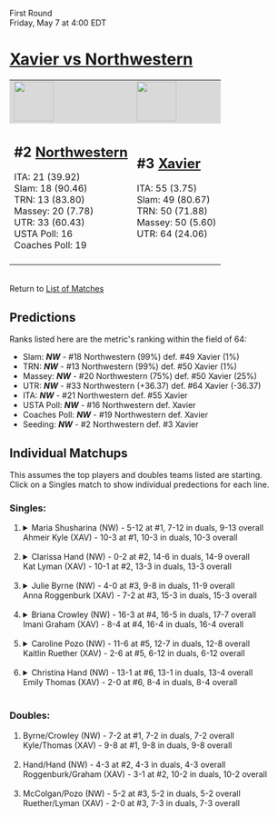 First Round  
Friday, May 7 at 4:00 EDT
# [Xavier vs Northwestern](https://www.ncaa.com/game/5833673) 

<table>  
<tr style="background-color: #d9d9d9 !important"><td><a href="#"><img src="https://www.ncaa.com/sites/default/files/images/logos/schools/n/northwestern.70.png" width="70" height="70" /></a></td><td><a href="#"><img src="https://www.ncaa.com/sites/default/files/images/logos/schools/x/xavier.70.png" width="70" height="70" /></a></td></tr>
<tr><td>  

<h2>#2 <a href="#">Northwestern</a></h2>  
ITA: 21 (39.92)<br>  
Slam: 18 (90.46)<br>  
TRN: 13 (83.80)<br>  
Massey: 20 (7.78)<br>  
UTR: 33 (60.43)<br>  
USTA Poll: 16<br>  
Coaches Poll: 19<br>  
<br>  

</td><td>  

<h2>#3 <a href="#">Xavier</a></h2>  
ITA: 55 (3.75)<br>  
Slam: 49 (80.67)<br>  
TRN: 50 (71.88)<br>  
Massey: 50 (5.60)<br>  
UTR: 64 (24.06)<br>  
<br>  

</td></tr></table>  


<br>Return to [List of Matches](../index.md)  

## Predictions  

Ranks listed here are the metric's ranking within the field of 64:  
- Slam: ***NW*** - #18 Northwestern (99%) def. #49 Xavier (1%)  
- TRN: ***NW*** - #13 Northwestern (99%) def. #50 Xavier (1%)  
- Massey: ***NW*** - #20 Northwestern (75%) def. #50 Xavier (25%)  
- UTR: ***NW*** - #33 Northwestern (+36.37) def. #64 Xavier (-36.37)  
- ITA: ***NW*** - #21 Northwestern def. #55 Xavier  
- USTA Poll: ***NW*** - #16 Northwestern def. Xavier  
- Coaches Poll: ***NW*** - #19 Northwestern def. Xavier  
- Seeding: ***NW*** - #2 Northwestern def. #3 Xavier  

## Individual Matchups  
This assumes the top players and doubles teams listed are starting.  
Click on a Singles match to show individual predections for each line.  
### Singles:  

<ol>
<li><details>
<summary markdown="span">Maria Shusharina (NW) - 5-12 at #1, 7-12 in duals, 9-13 overall<br>Ahmeir Kyle (XAV) - 10-3 at #1, 10-3 in duals, 10-3 overall<br>&nbsp;</summary>
<h4>Predictions</h4><ul>
<li>Slam: <b><i>VT</i></b> - #30 Virginia Tech (56%) def. #35 Texas Tech (44%)</li>  
</ul></details></li>
<li><details>
<summary markdown="span">Clarissa Hand (NW) - 0-2 at #2, 14-6 in duals, 14-9 overall<br>Kat Lyman (XAV) - 10-1 at #2, 13-3 in duals, 13-3 overall<br>&nbsp;</summary>
<h4>Predictions</h4><ul>
<li>Slam: <b><i>VT</i></b> - #30 Virginia Tech (56%) def. #35 Texas Tech (44%)</li>  
</ul></details></li>
<li><details>
<summary markdown="span">Julie Byrne (NW) - 4-0 at #3, 9-8 in duals, 11-9 overall<br>Anna Roggenburk (XAV) - 7-2 at #3, 15-3 in duals, 15-3 overall<br>&nbsp;</summary>
<h4>Predictions</h4><ul>
<li>Slam: <b><i>VT</i></b> - #30 Virginia Tech (56%) def. #35 Texas Tech (44%)</li>  
</ul></details></li>
<li><details>
<summary markdown="span">Briana Crowley (NW) - 16-3 at #4, 16-5 in duals, 17-7 overall<br>Imani Graham (XAV) - 8-4 at #4, 16-4 in duals, 16-4 overall<br>&nbsp;</summary>
<h4>Predictions</h4><ul>
<li>Slam: <b><i>VT</i></b> - #30 Virginia Tech (56%) def. #35 Texas Tech (44%)</li>  
</ul></details></li>
<li><details>
<summary markdown="span">Caroline Pozo (NW) - 11-6 at #5, 12-7 in duals, 12-8 overall<br>Kaitlin Ruether (XAV) - 2-6 at #5, 6-12 in duals, 6-12 overall<br>&nbsp;</summary>
<h4>Predictions</h4><ul>
<li>Slam: <b><i>VT</i></b> - #30 Virginia Tech (56%) def. #35 Texas Tech (44%)</li>  
</ul></details></li>
<li><details>
<summary markdown="span">Christina Hand (NW) - 13-1 at #6, 13-1 in duals, 13-4 overall<br>Emily Thomas (XAV) - 2-0 at #6, 8-4 in duals, 8-4 overall<br>&nbsp;</summary>
<h4>Predictions</h4><ul>
<li>Slam: <b><i>VT</i></b> - #30 Virginia Tech (56%) def. #35 Texas Tech (44%)</li>  
</ul></details></li>
</ol>

### Doubles:  

<ol>
<li>Byrne/Crowley (NW) - 7-2 at #1, 7-2 in duals, 7-2 overall<br>Kyle/Thomas (XAV) - 9-8 at #1, 9-8 in duals, 9-8 overall<br>&nbsp;</li>
<li>Hand/Hand (NW) - 4-3 at #2, 4-3 in duals, 4-3 overall<br>Roggenburk/Graham (XAV) - 3-1 at #2, 10-2 in duals, 10-2 overall<br>&nbsp;</li>
<li>McColgan/Pozo (NW) - 5-2 at #3, 5-2 in duals, 5-2 overall<br>Ruether/Lyman (XAV) - 2-0 at #3, 7-3 in duals, 7-3 overall<br>&nbsp;</li>
</ol>
